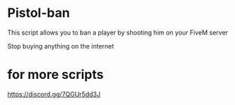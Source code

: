 ﻿# Pistol-ban

This script allows you to ban a player by shooting him on your FiveM server

Stop buying anything on the internet

# for more scripts
https://discord.gg/7QGUr5dd3J
